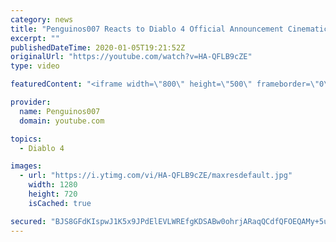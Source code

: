 ```yaml
---
category: news
title: "Penguinos007 Reacts to Diablo 4 Official Announcement Cinematic Trailer (Blizzcon 2019)"
excerpt: ""
publishedDateTime: 2020-01-05T19:21:52Z
originalUrl: "https://youtube.com/watch?v=HA-QFLB9cZE"
type: video

featuredContent: "<iframe width=\"800\" height=\"500\" frameborder=\"0\" src=\"https://www.youtube.com/embed/HA-QFLB9cZE\" allow=\"accelerometer; autoplay; encrypted-media; gyroscope; picture-in-picture\" allowfullscreen></iframe>"

provider:
  name: Penguinos007
  domain: youtube.com

topics:
  - Diablo 4

images:
  - url: "https://i.ytimg.com/vi/HA-QFLB9cZE/maxresdefault.jpg"
    width: 1280
    height: 720
    isCached: true

secured: "BJS8GFdKIspwJ1K5x9JPdElEVLWREfgKDSABw0ohrjARaqQCdfQFOEQAMy+5uPW6eNi9630CUbFkSKLNSWDyFIfsanSagvauctSlZI9bod6UU/ysi/Xgfgrf0KRZjDIJiQn3XsvaBAF0fP6YhonwMG/itItnQL1u3DN7NzkxPsC5Zgey7V2b2oIL57KrDJGFzWwTMSpyFbRBXZ7bt+OX7V/ixk7G8rJRCjym7H3RAFyCvJ87TBLJFP7wVTRAmE10sW2zGpoOQZj9Cpu9WCYFgyUhls0Xvj5jUDEy4Bs5cfqw2ep+rlZiQ0ORCDw8gALJ3szL4cNBRw7Fjub2YLz+AEXTc6AAX9sWnRNbM2qHEbqhPguwMZO6wi7TQzVCvRSFhPrmLIfBbVtQaM/7LUzoIlvMtIQoJj5St2ibL7ZavKXDFsJmDu/ocmUaZfeMMbTr;Cf/Wid7Nn1B2fWfNFiBD9w=="
---
```


